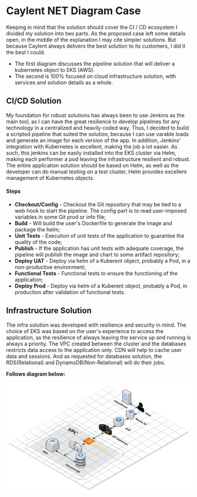 # Caylent NET Diagram Case

Keeping in mind that the solution should cover the CI / CD ecosystem I divided my solution into two parts. As the proposed case left some details open, in the middle of the explanation I may cite simpler solutions. But because Caylent always delivers the best solution to its customers, I did it the best I could.

- The first diagram discusses the pipeline solution that will deliver a kubernetes object to EKS (AWS).
- The second is 100% focused on cloud infrastructure solution, with services and solution details as a whole.

## CI/CD Solution

My foundation for robust solutions has always been to use Jenkins as the main tool, as I can have the great resilience to develop pipelines for any technology in a centralized and heavily coded way. Thus, I decided to build a scripted pipeline that suited the solution, because I can use varable loads and generate an image for each version of the app. In addition, Jenkins' integration with Kubernetes is excellent, making the job a lot easier.
As such, this jenkins can be easily installed into the EKS cluster via Helm, making each performer a pod leaving the infrastructure resilient and robust.
The entire application solution should be based on Helm, as well as the developer can do manual testing on a test cluster, Helm provides excellent management of Kubernetes objects.

#### Steps
- **Checkout/Config** - Checkout the Git repository that may be tied to a web hook to start the pipeline. The config part is to read user-imposed variables in some Git prod or info file;
- **Build** - Will build the user's Dockerfile to generate the image and package the helm;
- **Unit Tests** - Execution of unit tests of the application to guarantee the quality of the code;
- **Publish** - If the application has unit tests with adequate coverage, the pipeline will publish the image and chart to some artifact repository;
- **Deploy UAT** - Deploy via helm of a Kuberent object, probably a Pod, in a non-productive environment;
- **Functional Tests** - Functional tests to ensure the functioning of the application;
- **Deploy Prod** - Deploy via helm of a Kuberent object, probably a Pod, in production after validation of functional tests.

## Infrastructure Solution

The infra solution was developed with resilience and security in mind. The choice of EKS was based on the user's experience to access the application, as the resilience of always leaving the service up and running is always a priority.
The VPC created between the cluster and the databases restricts data access to the application only.
CDN will help to cache user data and sessions. And as requested for databases solution, the RDS(Relational) and DynamoDB(Non-Relational) will do their jobs.

**Follows diagram below:**

![alt text](https://raw.githubusercontent.com/gabdants/caylent-case/master/Caylent-3.png)

